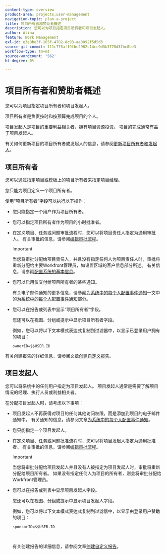 ```yaml
---
content-type: overview
product-area: projects;user-management
navigation-topic: plan-a-project
title: 项目所有者和赞助者概述
description: 您可以为项目指定项目所有者和项目发起人。
author: Alina
feature: Work Management
exl-id: e3e8be3f-105f-4702-8c93-ae8092f5d5d3
source-git-commit: 111c776af19fbc2982c14cc9d3b3778d37bc0be3
workflow-type: tm+mt
source-wordcount: '562'
ht-degree: 0%

---
```


# 项目所有者和赞助者概述

<!-- Audited: 1/2024 -->

您可以为项目指定项目所有者和项目发起人。

项目所有者是负责按时和按预算完成项目的个人。

项目发起人是项目的重要利益相关者，拥有项目资源投资。 项目的完成通常有益于项目发起人。

有关如何更新项目的项目所有者或发起人的信息，请参阅[更新项目所有者和发起人](../../../manage-work/projects/planning-a-project/update-project-owners-and-sponsors.md)。

## 项目所有者

您可以通过指定项目或模板上的项目所有者来指定项目经理。

您只能为项目定义一个项目所有者。

使用“项目所有者”字段可以执行以下操作：

* 您只能指定一个用户作为项目所有者。
* 您可以指定项目所有者作为项目的小时批准者。
* 在定义项目、任务或问题审批流程时，您可以将项目责任人指定为通用审批人。 有关审批的信息，请参阅[编辑审批流程](../../../administration-and-setup/customize-workfront/configure-approval-milestone-processes/edit-an-approval-process.md)。

  >[!IMPORTANT]
  >
  >当您将审批分配给项目责任人，并且没有指定任何人为项目责任人时，审批将重新分配给主要Workfront管理员，如设置区域的客户信息部分所述。 有关信息，请参阅[配置系统的基本信息](../../../administration-and-setup/get-started-wf-administration/configure-basic-info.md)。
  >


* 您可以启用仅交付给项目所有者的某些通知。

  有关电子邮件通知的更多信息，请参阅[为系统中的每个人配置事件通知](../../../administration-and-setup/manage-workfront/emails/configure-event-notifications-for-everyone-in-the-system.md)一文中的[为系统中的每个人配置事件通知](../../../administration-and-setup/manage-workfront/emails/configure-event-notifications-for-everyone-in-the-system.md#modify)部分。

* 您可以在报告或列表中显示“项目所有者”字段。

  您还可以在视图、分组或提示中显示项目所有者字段。

  例如，您可以将以下文本模式表达式复制到过滤器中，以显示已登录用户拥有的项目： 

  ```
  ownerID=$$USER.ID
  ```

有关创建报告的详细信息，请参阅文章[创建自定义报告](../../../reports-and-dashboards/reports/creating-and-managing-reports/create-custom-report.md)。

<!--
<div data-mc-conditions="QuicksilverOrClassic.Draft mode">
<h2>Update the Project Owner of a project</h2>
<p>(NOTE:&nbsp;drafted and moved to its own article)</p>
<ol>
<li value="1">Go to the project you want to update.</li>
<li value="2"> Click <strong>Project Details</strong> in the left panel. </li>
<li value="3"> Click&nbsp;the <strong>Edit</strong> icon <img src="assets/qs-edit-icon.png"> in the upper-right corner of the Project&nbsp;Details area, then click&nbsp;<strong>Overview</strong>.  </li>
<li value="4"> <p>Specify the name of a user for the <strong>Project Owner</strong> field.</p> <p>Only active users can be specified as Project Owners.</p> </li>
<li value="5"> Click&nbsp;<strong>Save Changes</strong>. </li>
</ol>
</div>
-->

## 项目发起人

您可以将系统中的任何用户指定为项目发起人。 项目发起人通常是需要了解项目情况的经理、执行人员或利益相关者。

在分配项目发起人时，请考虑以下事项：

* 项目发起人不再获得对项目的任何其他访问权限，而是添加到项目的电子邮件通知中。 有关通知的信息，请参阅文章[为系统中的每个人配置事件通知](../../../administration-and-setup/manage-workfront/emails/configure-event-notifications-for-everyone-in-the-system.md)。

* 您只能指定一个项目发起人。
* 在定义项目、任务或问题批准流程时，您可以将项目发起人指定为通用批准者。 有关审批的信息，请参阅[编辑审批流程](../../../administration-and-setup/customize-workfront/configure-approval-milestone-processes/edit-an-approval-process.md)。

  >[!IMPORTANT]
  >
  >当您将审批分配给项目发起人并且没有人被指定为项目发起人时，审批将重新分配给项目所有者。 如果没有指定任何人为项目的所有者，则会将审批分配给Workfront管理员。

* 您可以在报告或列表中显示项目发起人字段。

  您还可以在视图、分组或提示中显示项目发起人字段。

  例如，您可以将以下文本模式表达式复制到过滤器中，以显示由登录用户赞助的项目：

  ```
  sponsorID=$$USER.ID
  ```

   

  有关创建报告的详细信息，请参阅文章[创建自定义报告](../../../reports-and-dashboards/reports/creating-and-managing-reports/create-custom-report.md)。

<!--
<div data-mc-conditions="QuicksilverOrClassic.Draft mode">
<h2>Update the Project Sponsor of a project </h2>
<p>(NOTE: drafted and moved to its own article) </p>
<ol>
<li value="1">Go to the Project you want to update.</li>
<li value="2"> Click <strong>Project Details</strong> in the left panel. </li>
<li value="3"> Click&nbsp;the <strong>Edit</strong> icon <img src="assets/qs-edit-icon.png"> in the upper-right corner of the Project&nbsp;Details area, then click&nbsp;<strong>Overview</strong>.  </li>
<li value="4"> <p>Specify the name of a user for the <strong>Project Sponsor</strong> field.</p> <p>Only active users can be specified as Project Sponsors.</p> </li>
<li value="5"> Click&nbsp;<strong>Save Changes</strong>. </li>
</ol>
</div>
-->
